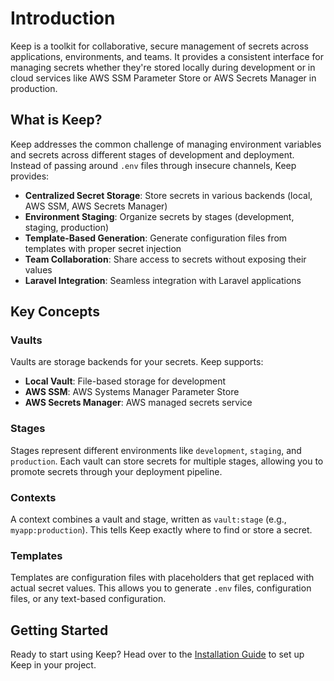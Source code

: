 # Introduction

Keep is a toolkit for collaborative, secure management of secrets across applications, environments, and teams. It provides a consistent interface for managing secrets whether they're stored locally during development or in cloud services like AWS SSM Parameter Store or AWS Secrets Manager in production.

## What is Keep?

Keep addresses the common challenge of managing environment variables and secrets across different stages of development and deployment. Instead of passing around `.env` files through insecure channels, Keep provides:

- **Centralized Secret Storage**: Store secrets in various backends (local, AWS SSM, AWS Secrets Manager)
- **Environment Staging**: Organize secrets by stages (development, staging, production)
- **Template-Based Generation**: Generate configuration files from templates with proper secret injection
- **Team Collaboration**: Share access to secrets without exposing their values
- **Laravel Integration**: Seamless integration with Laravel applications

## Key Concepts

### Vaults
Vaults are storage backends for your secrets. Keep supports:
- **Local Vault**: File-based storage for development
- **AWS SSM**: AWS Systems Manager Parameter Store
- **AWS Secrets Manager**: AWS managed secrets service

### Stages
Stages represent different environments like `development`, `staging`, and `production`. Each vault can store secrets for multiple stages, allowing you to promote secrets through your deployment pipeline.

### Contexts
A context combines a vault and stage, written as `vault:stage` (e.g., `myapp:production`). This tells Keep exactly where to find or store a secret.

### Templates
Templates are configuration files with placeholders that get replaced with actual secret values. This allows you to generate `.env` files, configuration files, or any text-based configuration.

## Getting Started

Ready to start using Keep? Head over to the [Installation Guide](./installation) to set up Keep in your project.